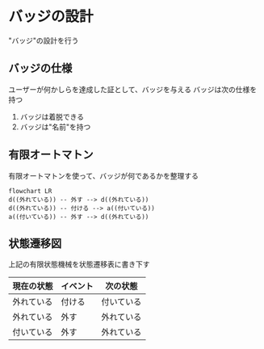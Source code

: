 # バッジの設計

"バッジ"の設計を行う

## バッジの仕様

ユーザーが何かしらを達成した証として、バッジを与える
バッジは次の仕様を持つ

1. バッジは着脱できる
2. バッジは"名前"を持つ

## 有限オートマトン

有限オートマトンを使って、バッジが何であるかを整理する

```mermaid
flowchart LR
d((外れている)) -- 外す --> d((外れている))
d((外れている)) -- 付ける --> a((付いている))
a((付いている)) -- 外す --> d((外れている))
```

## 状態遷移図

上記の有限状態機械を状態遷移表に書き下す

| 現在の状態 | イベント | 次の状態   |
| ---------- | -------- | ---------- |
| 外れている | 付ける   | 付いている |
| 外れている | 外す     | 外れている |
| 付いている | 外す     | 外れている |
